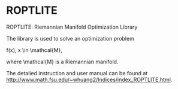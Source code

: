 # ROPTLITE
ROPTLITE: Riemannian Manifold Optimization Library


The library is used to solve an optimization problem

f(x), x \in \mathcal{M},

where \mathcal{M} is a Riemannian manifold.

The detalied instruction and user manual can be found at http://www.math.fsu.edu/~whuang2/Indices/index_ROPTLITE.html.
